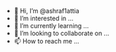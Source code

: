 - 👋 Hi, I’m @ashraf1attia
- 👀 I’m interested in ...
- 🌱 I’m currently learning ...
- 💞️ I’m looking to collaborate on ...
- 📫 How to reach me ...

<!---
ashraf1attia/ashraf1attia is a ✨ special ✨ repository because its `README.md` (this file) appears on your GitHub profile.
You can click the Preview link to take a look at your changes.
--->

